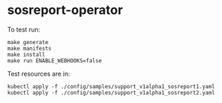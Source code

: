 # sosreport-operator

To test run:
~~~
make generate
make manifests
make install
make run ENABLE_WEBHOOKS=false
~~~

Test resources are in:
~~~
kubectl apply -f ./config/samples/support_v1alpha1_sosreport1.yaml
kubectl apply -f ./config/samples/support_v1alpha1_sosreport2.yaml
~~~
